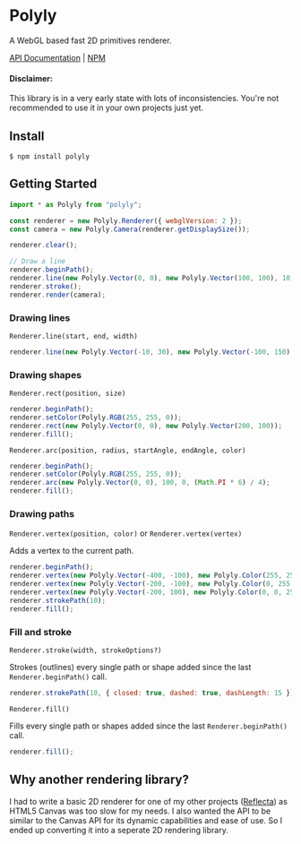 # Polyly

A WebGL based fast 2D primitives renderer.

[API Documentation](https://kinetictactic.github.io/polyly/index.html) | [NPM](https://npmjs.com/package/polyly)

#### Disclaimer:

This library is in a very early state with lots of inconsistencies. You're not recommended to use it in your own projects just yet.

## Install

```
$ npm install polyly
```

## Getting Started

```js
import * as Polyly from "polyly";

const renderer = new Polyly.Renderer({ webglVersion: 2 });
const camera = new Polyly.Camera(renderer.getDisplaySize());

renderer.clear();

// Draw a line
renderer.beginPath();
renderer.line(new Polyly.Vector(0, 0), new Polyly.Vector(100, 100), 10);
renderer.stroke();
renderer.render(camera);
```

### Drawing lines

`Renderer.line(start, end, width)`

```js
renderer.line(new Polyly.Vector(-10, 30), new Polyly.Vector(-100, 150), 10);
```

### Drawing shapes

`Renderer.rect(position, size)`

```js
renderer.beginPath();
renderer.setColor(Polyly.RGB(255, 255, 0));
renderer.rect(new Polyly.Vector(0, 0), new Polyly.Vector(200, 100));
renderer.fill();
```

`Renderer.arc(position, radius, startAngle, endAngle, color)`

```js
renderer.beginPath();
renderer.setColor(Polyly.RGB(255, 255, 0));
renderer.arc(new Polyly.Vector(0, 0), 100, 0, (Math.PI * 6) / 4);
renderer.fill();
```

### Drawing paths

`Renderer.vertex(position, color)` or `Renderer.vertex(vertex)`

Adds a vertex to the current path.

```js
renderer.beginPath();
renderer.vertex(new Polyly.Vector(-400, -100), new Polyly.Color(255, 25, 0, 255));
renderer.vertex(new Polyly.Vector(-200, -100), new Polyly.Color(0, 255, 0, 255));
renderer.vertex(new Polyly.Vector(-200, 100), new Polyly.Color(0, 0, 255, 255));
renderer.strokePath(10);
renderer.fill();
```

### Fill and stroke

`Renderer.stroke(width, strokeOptions?)`

Strokes (outlines) every single path or shape added since the last `Renderer.beginPath()` call.

```js
renderer.strokePath(10, { closed: true, dashed: true, dashLength: 15 });
```

`Renderer.fill()`

Fills every single path or shapes added since the last `Renderer.beginPath()` call.

```js
renderer.fill();
```

## Why another rendering library?

I had to write a basic 2D renderer for one of my other projects ([Reflecta](https://github.com/KineticTactic/Reflecta)) as HTML5 Canvas was too slow for my needs. I also wanted the API to be similar to the Canvas API for its dynamic capabilities and ease of use. So I ended up converting it into a seperate 2D rendering library.

